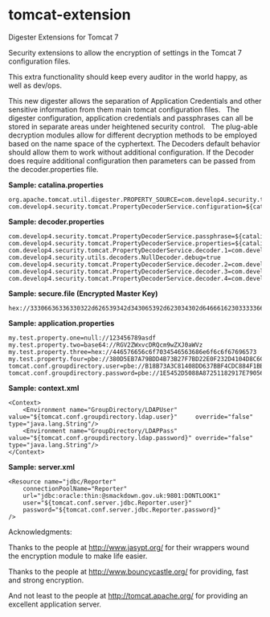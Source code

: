 tomcat-extension
================

Digester Extensions for Tomcat 7

Security extensions to allow the encryption of settings in the Tomcat 7 configuration files.  

This extra functionality should keep every auditor in the world happy, as well as dev/ops. 

This new digester allows the separation of Application Credentials and other sensitive information
from them main tomcat configuration files.   The digester configuration, application credentials and passphrases
can all be stored in separate areas under heightened security control.   The plug-able decryption modules allow
for different decryption methods to be employed based on the name space of the cyphertext.  The Decoders default
behavior should allow them to work without additional configuration. If the Decoder does require additional configuration
then parameters can be passed from the decoder.properties file.


**Sample: catalina.properties**
```
org.apache.tomcat.util.digester.PROPERTY_SOURCE=com.develop4.security.tomcat.PropertyDecoderService
com.develop4.security.tomcat.PropertyDecoderService.configuration=${catalina.base}/restricted/settings/decoder.properties
```

**Sample: decoder.properties**
```
com.develop4.security.tomcat.PropertyDecoderService.passphrase=${catalina.base}/restricted/keystore/secure.file
com.develop4.security.tomcat.PropertyDecoderService.properties=${catalina.base}/restricted/properties/application.properties
com.develop4.security.tomcat.PropertyDecoderService.decoder.1=com.develop4.security.utils.decoders.NullDecoder
com.develop4.security.utils.decoders.NullDecoder.debug=true
com.develop4.security.tomcat.PropertyDecoderService.decoder.2=com.develop4.security.utils.decoders.Base64Decoder
com.develop4.security.tomcat.PropertyDecoderService.decoder.3=com.develop4.security.utils.decoders.HexDecoder
com.develop4.security.tomcat.PropertyDecoderService.decoder.4=com.develop4.security.utils.decoders.PBEDecoder
```

**Sample: secure.file (Encrypted Master Key)**
```
hex://33306636336330322d626539342d343065392d623034302d646661623033333661643930
```

**Sample: application.properties**
```
my.test.property.one=null://123456789asdf
my.test.property.two=base64://RGV2ZWxvcDRQcm9wZXJ0aWVz
my.test.property.three=hex://446576656c6f7034546563686e6f6c6f67696573
my.test.property.four=pbe://380D5EB7A79BDD4B73B27F7BD22E0F232D4104D8C6C90033F07D680AD7876E62CF905F0D189628CEDF24CADEA388BDCF
tomcat.conf.groupdirectory.user=pbe://B18B73A3C81408DD637BBF4CDC884F1BB1E24845F31EC3237A165BB8568EB0F5
tomcat.conf.groupdirectory.password=pbe://1E5452D5088A87251182917E79056B45216B67277BFFD25DA438D3BE153C29C8
```

**Sample: context.xml**
```
<Context>
    <Environment name="GroupDirectory/LDAPUser" value="${tomcat.conf.groupdirectory.ldap.user}"     override="false" type="java.lang.String"/>
    <Environment name="GroupDirectory/LDAPPass" value="${tomcat.conf.groupdirectory.ldap.password}" override="false" type="java.lang.String"/>
</Context>
```

**Sample: server.xml**
```
<Resource name="jdbc/Reporter"
    connectionPoolName="Reporter"
    url="jdbc:oracle:thin:@smackdown.gov.uk:9801:DONTLOOK1"
    user="${tomcat.conf.server.jdbc.Reporter.user}"
    password="${tomcat.conf.server.jdbc.Reporter.password}"
/>
```

Acknowledgments:

Thanks to the people at http://www.jasypt.org/ for their wrappers wound the encryption module to make life easier.

Thanks to the people at http://www.bouncycastle.org/ for providing, fast and strong encryption.

And not least to the people at http://tomcat.apache.org/ for providing an excellent application server.





